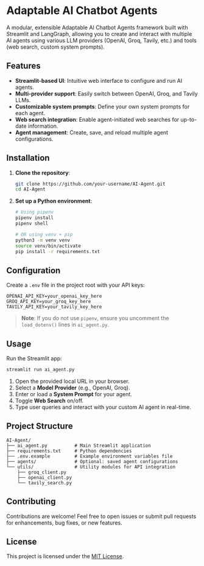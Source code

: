 # Adaptable AI Chatbot Agents

A modular, extensible Adaptable AI Chatbot Agents framework built with Streamlit and LangGraph, allowing you to create and interact with multiple AI agents using various LLM providers (OpenAI, Groq, Tavily, etc.) and tools (web search, custom system prompts).

## Features

* **Streamlit-based UI**: Intuitive web interface to configure and run AI agents.
* **Multi-provider support**: Easily switch between OpenAI, Groq, and Tavily LLMs.
* **Customizable system prompts**: Define your own system prompts for each agent.
* **Web search integration**: Enable agent-initiated web searches for up-to-date information.
* **Agent management**: Create, save, and reload multiple agent configurations.

## Installation

1. **Clone the repository**:

   ```bash
   git clone https://github.com/your-username/AI-Agent.git
   cd AI-Agent
   ```

2. **Set up a Python environment**:

   ```bash
   # Using pipenv
   pipenv install
   pipenv shell

   # OR using venv + pip
   python3 -m venv venv
   source venv/bin/activate
   pip install -r requirements.txt
   ```

## Configuration

Create a `.env` file in the project root with your API keys:

```dotenv
OPENAI_API_KEY=your_openai_key_here
GROQ_API_KEY=your_groq_key_here
TAVILY_API_KEY=your_tavily_key_here
```

> **Note**: If you do not use `pipenv`, ensure you uncomment the `load_dotenv()` lines in `ai_agent.py`.

## Usage

Run the Streamlit app:

```bash
streamlit run ai_agent.py
```

1. Open the provided local URL in your browser.
2. Select a **Model Provider** (e.g., OpenAI, Groq).
3. Enter or load a **System Prompt** for your agent.
4. Toggle **Web Search** on/off.
5. Type user queries and interact with your custom AI agent in real-time.

## Project Structure

```
AI-Agent/
├── ai_agent.py          # Main Streamlit application
├── requirements.txt     # Python dependencies
├── .env.example         # Example environment variables file
├── agents/              # Optional: saved agent configurations
└── utils/               # Utility modules for API integration
    ├── groq_client.py
    ├── openai_client.py
    └── tavily_search.py
```

## Contributing

Contributions are welcome! Feel free to open issues or submit pull requests for enhancements, bug fixes, or new features.

## License

This project is licensed under the [MIT License](LICENSE).
